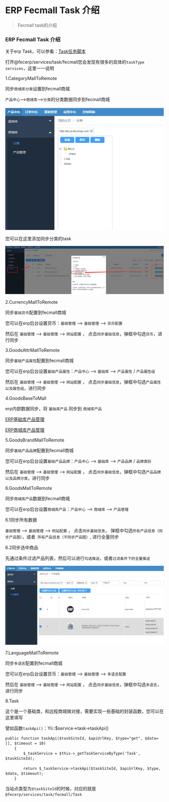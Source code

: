 ERP Fecmall Task 介绍
==========

> Fecmall task的介绍


### ERP Fecmall Task 介绍

关于erp Task，可以参看：[Task任务脚本](fecmall_fecerp_shell_task.md)

打开@fecerp/services/task/fecmall您会发现有很多的具体的`taskType services`，这里一一说明


1.CategoryMallToRemote

同步`商城库分类`设置到fecmall商城

`产品中心`-->`商城库`-->`分类`的分类数据同步到fecmall商城

![](images/fecerp21_4.jpg)

您可以在这里添加同步分类的task

![](images/fecerp21_5.jpg)


2.CurrencyMallToRemote 

同步`基础货币`配置到fecmall商城

您可以在erp后台设置货币：`基础管理` --> `基础管理` -->  `货币配置`

然后在  `基础管理` --> `基础管理` -->  `网站配置` ， 点击`同步基础信息`，弹框中勾选`货币`，进行同步

3.GoodsAttrMallToRemote

同步`基础产品属性`配置到fecmall商城

您可以在erp后台设置`基础产品属性`：`产品中心` --> `基础库` -->  `产品属性` / `产品属性组`

然后在  `基础管理` --> `基础管理` -->  `网站配置` ， 点击`同步基础信息`，弹框中勾选`产品属性以及属性组`，进行同步



4.GoodsBaseToMall

erp内部数据同步，将 `基础库产品` 同步到  `商城库产品` 

[ERP基础库产品管理](fecmall_fecerp_product_manager.md)

[ERP商城库产品管理](fecmall_fecerp_product_sync.md)


5.GoodsBrandMallToRemote

同步`基础产品品牌`配置到fecmall商城

您可以在erp后台设置`基础产品品牌`：`产品中心` --> `基础库` -->  `产品品牌` / `品牌类别`

然后在  `基础管理` --> `基础管理` -->  `网站配置` ， 点击`同步基础信息`，弹框中勾选`产品品牌以及品牌分类`，进行同步




6.GoodsMallToRemote

同步`商城库产品`数据到fecmall商城

您可以在erp后台设置`商城库产品`：`产品中心` --> `商城库` -->  `产品管理`


6.1同步所有数据

 `基础管理` --> `基础管理` -->  `网站配置` ， 点击`同步基础信息`，
 弹框中勾选`所有产品信息（同步产品图）`，或者` 所有产品信息（不同步产品图）`,
 进行全量同步

6.2同步选中商品

先通过条件过滤产品列表，然后可以进行`勾选推送`，或者`过滤条件下的全量推送`

![](images/fecerp21_6.jpg)


7.LanguageMallToRemote

同步`多语言`配置到fecmall商城

您可以在erp后台设置货币：`基础管理` --> `基础管理` -->  `多语言配置`

然后在  `基础管理` --> `基础管理` -->  `网站配置` ， 点击`同步基础信息`，弹框中勾选`多语言`，进行同步



8.Task

这个是一个基础类，和远程商城做对接，需要实现一些基础的封装函数，您可以在这里填写

譬如函数`taskApi()`：Yii::$service->task->taskApi() 


```
public function taskApi($taskSiteId, $apiUrlKey, $type="get", $data=[], $timeout = 10)
    {
        $_taskService = $this->_getTaskServiceByType('Task', $taskSiteId);
        
        return $_taskService->taskApi($taskSiteId, $apiUrlKey, $type, $data, $timeout);
    }
```

当站点类型为`$taskSiteId`的时候，对应的就是`@fecerp/services/task/fecmall/Task`













